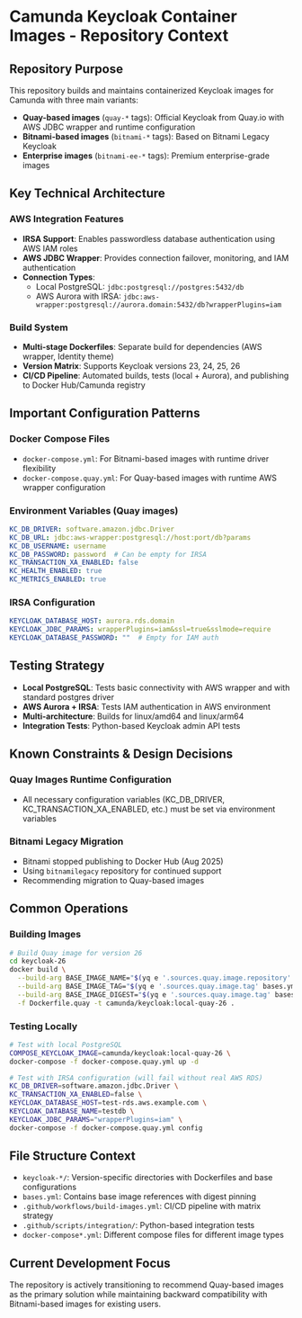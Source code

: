 # Camunda Keycloak Container Images - Repository Context

## Repository Purpose
This repository builds and maintains containerized Keycloak images for Camunda with three main variants:
- **Quay-based images** (`quay-*` tags): Official Keycloak from Quay.io with AWS JDBC wrapper and runtime configuration
- **Bitnami-based images** (`bitnami-*` tags): Based on Bitnami Legacy Keycloak
- **Enterprise images** (`bitnami-ee-*` tags): Premium enterprise-grade images

## Key Technical Architecture

### AWS Integration Features
- **IRSA Support**: Enables passwordless database authentication using AWS IAM roles
- **AWS JDBC Wrapper**: Provides connection failover, monitoring, and IAM authentication
- **Connection Types**:
  - Local PostgreSQL: `jdbc:postgresql://postgres:5432/db`
  - AWS Aurora with IRSA: `jdbc:aws-wrapper:postgresql://aurora.domain:5432/db?wrapperPlugins=iam`

### Build System
- **Multi-stage Dockerfiles**: Separate build for dependencies (AWS wrapper, Identity theme)
- **Version Matrix**: Supports Keycloak versions 23, 24, 25, 26
- **CI/CD Pipeline**: Automated builds, tests (local + Aurora), and publishing to Docker Hub/Camunda registry

## Important Configuration Patterns

### Docker Compose Files
- `docker-compose.yml`: For Bitnami-based images with runtime driver flexibility
- `docker-compose.quay.yml`: For Quay-based images with runtime AWS wrapper configuration

### Environment Variables (Quay images)
```yaml
KC_DB_DRIVER: software.amazon.jdbc.Driver
KC_DB_URL: jdbc:aws-wrapper:postgresql://host:port/db?params
KC_DB_USERNAME: username
KC_DB_PASSWORD: password  # Can be empty for IRSA
KC_TRANSACTION_XA_ENABLED: false
KC_HEALTH_ENABLED: true
KC_METRICS_ENABLED: true
```

### IRSA Configuration
```yaml
KEYCLOAK_DATABASE_HOST: aurora.rds.domain
KEYCLOAK_JDBC_PARAMS: wrapperPlugins=iam&ssl=true&sslmode=require
KEYCLOAK_DATABASE_PASSWORD: ""  # Empty for IAM auth
```

## Testing Strategy
- **Local PostgreSQL**: Tests basic connectivity with AWS wrapper and with standard postgres driver
- **AWS Aurora + IRSA**: Tests IAM authentication in AWS environment
- **Multi-architecture**: Builds for linux/amd64 and linux/arm64
- **Integration Tests**: Python-based Keycloak admin API tests

## Known Constraints & Design Decisions

### Quay Images Runtime Configuration
- All necessary configuration variables (KC_DB_DRIVER, KC_TRANSACTION_XA_ENABLED, etc.) must be set via environment variables

### Bitnami Legacy Migration
- Bitnami stopped publishing to Docker Hub (Aug 2025)
- Using `bitnamilegacy` repository for continued support
- Recommending migration to Quay-based images

## Common Operations

### Building Images
```bash
# Build Quay image for version 26
cd keycloak-26
docker build \
  --build-arg BASE_IMAGE_NAME="$(yq e '.sources.quay.image.repository' bases.yml | cut -d@ -f1)" \
  --build-arg BASE_IMAGE_TAG="$(yq e '.sources.quay.image.tag' bases.yml | cut -d@ -f1)" \
  --build-arg BASE_IMAGE_DIGEST="$(yq e '.sources.quay.image.tag' bases.yml | cut -d@ -f2)" \
  -f Dockerfile.quay -t camunda/keycloak:local-quay-26 .
```

### Testing Locally
```bash
# Test with local PostgreSQL
COMPOSE_KEYCLOAK_IMAGE=camunda/keycloak:local-quay-26 \
docker-compose -f docker-compose.quay.yml up -d

# Test with IRSA configuration (will fail without real AWS RDS)
KC_DB_DRIVER=software.amazon.jdbc.Driver \
KC_TRANSACTION_XA_ENABLED=false \
KEYCLOAK_DATABASE_HOST=test-rds.aws.example.com \
KEYCLOAK_DATABASE_NAME=testdb \
KEYCLOAK_JDBC_PARAMS="wrapperPlugins=iam" \
docker-compose -f docker-compose.quay.yml config
```

## File Structure Context
- `keycloak-*/`: Version-specific directories with Dockerfiles and base configurations
- `bases.yml`: Contains base image references with digest pinning
- `.github/workflows/build-images.yml`: CI/CD pipeline with matrix strategy
- `.github/scripts/integration/`: Python-based integration tests
- `docker-compose*.yml`: Different compose files for different image types

## Current Development Focus
The repository is actively transitioning to recommend Quay-based images as the primary solution while maintaining backward compatibility with Bitnami-based images for existing users.
